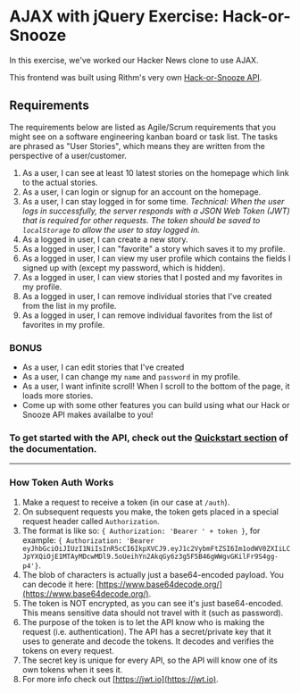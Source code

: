 # AJAX with jQuery Exercise: Hack-or-Snooze

In this exercise, we've worked our Hacker News clone to use AJAX.

This frontend was built using Rithm's very own [Hack-or-Snooze API](https://hackorsnoozeapi.docs.apiary.io/#).

## Requirements

The requirements below are listed as Agile/Scrum requirements that you might see on a software engineering kanban board or task list. The tasks are phrased as "User Stories", which means they are written from the perspective of a user/customer.

1.  As a user, I can see at least 10 latest stories on the homepage which link to the actual stories.
1.  As a user, I can login or signup for an account on the homepage.
1.  As a user, I can stay logged in for some time. _Technical: When the user logs in successfully, the server responds with a JSON Web Token (JWT) that is required for other requests. The token should be saved to `localStorage` to allow the user to stay logged in._
1.  As a logged in user, I can create a new story.
1.  As a logged in user, I can "favorite" a story which saves it to my profile.
1.  As a logged in user, I can view my user profile which contains the fields I signed up with (except my password, which is hidden).
1.  As a logged in user, I can view stories that I posted and my favorites in my profile.
1.  As a logged in user, I can remove individual stories that I've created from the list in my profile.
1.  As a logged in user, I can remove individual favorites from the list of favorites in my profile.

### BONUS

* As a user, I can edit stories that I've created
* As a user, I can change my `name` and `password` in my profile.
* As a user, I want infinite scroll! When I scroll to the bottom of the page, it loads more stories.
* Come up with some other features you can build using what our Hack or Snooze API makes availalbe to you!

### To get started with the API, check out the [Quickstart section](https://hackorsnoozeapi.docs.apiary.io/#introduction/quickstart) of the documentation.

---

### How Token Auth Works

1.  Make a request to receive a token (in our case at `/auth`).
1.  On subsequent requests you make, the token gets placed in a special request header called `Authorization`.
1.  The format is like so: `{ Authorization: 'Bearer ' + token }`, for example: `{ Authorization: 'Bearer eyJhbGciOiJIUzI1NiIsInR5cCI6IkpXVCJ9.eyJ1c2VybmFtZSI6Im1odWV0ZXIiLCJpYXQiOjE1MTAyMDcwMDl9.5oUeihYn2AkqGy6z3g5F5B46gWWgvGKilFr9S4gg-p4'}`.
1.  The blob of characters is actually just a base64-encoded payload. You can decode it here: [https://www.base64decode.org/](https://www.base64decode.org/).
1.  The token is NOT encrypted, as you can see it's just base64-encoded. This means sensitive data should not travel with it (such as password).
1.  The purpose of the token is to let the API know who is making the request (i.e. authentication). The API has a secret/private key that it uses to generate and decode the tokens. It decodes and verifies the tokens on every request.
1.  The secret key is unique for every API, so the API will know one of its own tokens when it sees it.
1.  For more info check out [https://jwt.io](https://jwt.io).
